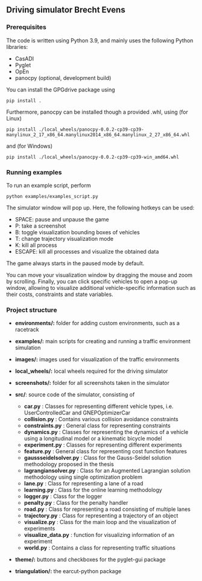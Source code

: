 <!-- Driving simulator Brecht Evens -->
## Driving simulator Brecht Evens

### Prerequisites
The code is written using Python 3.9, and mainly uses the following Python libraries:
* CasADI
* Pyglet
* OpEn
* panocpy (optional, development build) 

You can install the GPGdrive package using

```
pip install .
```

Furthermore, panocpy can be installed though a provided .whl, using (for Linux)
```
pip install ./local_wheels/panocpy-0.0.2-cp39-cp39-manylinux_2_17_x86_64.manylinux2014_x86_64.manylinux_2_27_x86_64.whl
```
and (for Windows)
```
pip install ./local_wheels/panocpy-0.0.2-cp39-cp39-win_amd64.whl 
```

### Running examples
To run an example script, perform
```
python examples/examples_script.py
```

The simulator window will pop up. Here, the following hotkeys can be used:
* SPACE: pause and unpause the game
* P: take a screenshot
* B: toggle visualization bounding boxes of vehicles
* T: change trajectory visualization mode
* K: kill all process
* ESCAPE: kill all processes and visualize the obtained data

The game always starts in the paused mode by default.

You can move your visualization window by dragging the mouse and zoom by scrolling. Finally, you can click specific vehicles to open a pop-up window, allowing to visualize additional vehicle-specific information such as their costs, constraints and state variables.

### Project structure

* **environments/:** folder for adding custom environments, such as a racetrack

* **examples/:** main scripts for creating and running a traffic environment simulation

* **images/:** images used for visualization of the traffic environments

* **local_wheels/:** local wheels required for the driving simulator

* **screenshots/:** folder for all screenshots taken in the simulator

* **src/**: source code of the simulator, consisting of

  * **car.py** : Classes for representing different vehicle types, i.e. UserControlledCar and GNEPOptimizerCar
  * **collision.py** : Contains various collision avoidance constraints
  * **constraints.py** : General class for representing constraints
  * **dynamics.py** : Classes for representing the dynamics of a vehicle using a longitudinal model or a kinematic bicycle model
  * **experiment.py** : Classes for representing different experiments
  * **feature.py** : General class for representing cost function features
  * **gaussseidelsolver.py** : Class for the Gauss-Seidel solution methodology proposed in the thesis
  * **lagrangiansolver.py** : Class for an Augmented Lagrangian solution methodology using single optimization problem
  * **lane.py** : Class for representing a lane of a road
  * **learning.py** : Class for the online learning methodology
  * **logger.py** : Class for the logger
  * **penalty.py** : Class for the penalty handler
  * **road.py** : Class for representing a road consisting of multiple lanes
  * **trajectory.py** : Class for representing a trajectory of an object
  * **visualize.py** : Class for the main loop and the visualization of experiments
  * **visualize_data.py** : function for visualizing information of an experiment
  * **world.py** : Contains a class for representing traffic situations

* **theme/:** buttons and checkboxes for the pyglet-gui package

* **triangulation/:** the earcut-python package
